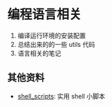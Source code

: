 # 编程语言相关

1. 编译运行环境的安装配置
1. 总结出来的的一些 utils 代码
2. 语言相关的笔记


## 其他资料

- [shell_scripts](https://github.com/mritd/shell_scripts): 实用 shell 小脚本
